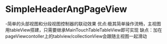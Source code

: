# SimpleHeaderAngPageView

-简单的头部视图和分段视图控制器的联动效果
优点:极其简单操作流畅，主视图用tableView搭建，只需要继承MainTouchTableTableView即可实现
缺点：加在pageViewcontoller上的tablview/collectionView会跟随主视图一起滑动
